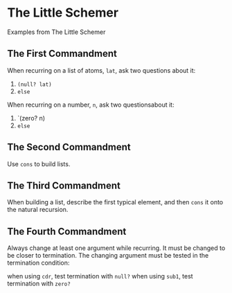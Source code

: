 The Little Schemer
==================

Examples from The Little Schemer

## The First Commandment

When recurring on a list of atoms, `lat`, ask two questions about it:

1. `(null? lat)`
1. `else`

When recurring on a number, `n`, ask two questionsabout it:

1. `(zero? n)
1. `else`


## The Second Commandment

Use `cons` to build lists.


## The Third Commandment

When building a list, describe the first typical element, and then `cons` it onto the natural recursion.


## The Fourth Commandment

Always change at least one argument while recurring. It must be changed to be closer to termination. The changing argument must be tested in the termination condition:

when using `cdr`, test termination with `null?`
when using `sub1`, test termination with `zero?`
